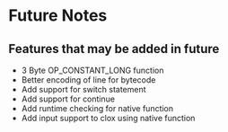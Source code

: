 # Future Notes
## Features that may be added in future
* 3 Byte OP_CONSTANT_LONG function
* Better encoding of line for bytecode
* Add support for switch statement
* Add support for continue
* Add runtime checking for native function
* Add input support to clox using native function